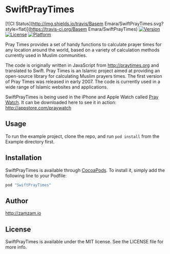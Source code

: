 # SwiftPrayTimes

[![CI Status](http://img.shields.io/travis/Basem Emara/SwiftPrayTimes.svg?style=flat)](https://travis-ci.org/Basem Emara/SwiftPrayTimes)
[![Version](https://img.shields.io/cocoapods/v/SwiftPrayTimes.svg?style=flat)](http://cocoapods.org/pods/SwiftPrayTimes)
[![License](https://img.shields.io/cocoapods/l/SwiftPrayTimes.svg?style=flat)](http://cocoapods.org/pods/SwiftPrayTimes)
[![Platform](https://img.shields.io/cocoapods/p/SwiftPrayTimes.svg?style=flat)](http://cocoapods.org/pods/SwiftPrayTimes)

Pray Times provides a set of handy functions to calculate prayer times for any location around the world, 
based on a variety of calculation methods currently used in Muslim communities.

The code is originally written in JavaScript from http://praytimes.org and translated to Swift. 
Pray Times is an Islamic project aimed at providing an open-source library for calculating Muslim prayers times. 
The first version of Pray Times was released in early 2007. The code is currently used in a wide range of 
Islamic websites and applications.

SwiftPrayTimes is being used in the iPhone and Apple Watch called [Pray Watch](http://appstore.com/praywatch). It can be downloaded here to see it in action: http://appstore.com/praywatch

## Usage

To run the example project, clone the repo, and run `pod install` from the Example directory first.

## Installation

SwiftPrayTimes is available through [CocoaPods](http://cocoapods.org). To install
it, simply add the following line to your Podfile:

```ruby
pod "SwiftPrayTimes"
```

## Author

http://zamzam.io

## License

SwiftPrayTimes is available under the MIT license. See the LICENSE file for more info.
